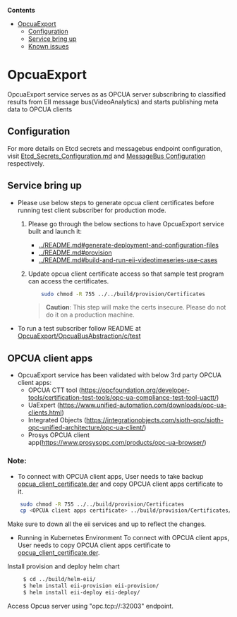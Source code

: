 **Contents**

- [OpcuaExport](#opcuaexport)
  - [Configuration](#configuration)
  - [Service bring up](#service-bring-up)
  - [Known issues](#known-issues)

# OpcuaExport

OpcuaExport service serves as as OPCUA server subscribring to classified results from EII message bus(VideoAnalytics) and starts publishing meta data to OPCUA clients

## Configuration

For more details on Etcd secrets and messagebus endpoint configuration, visit [Etcd_Secrets_Configuration.md](https://github.com/open-edge-insights/eii-core/blob/master/Etcd_Secrets_Configuration.md) and
[MessageBus Configuration](https://github.com/open-edge-insights/eii-core/blob/master/common/libs/ConfigMgr/README.md#interfaces) respectively.

## Service bring up

* Please use below steps to generate opcua client certificates before running test client subscriber for production mode.

    1. Please go through the below sections to have OpcuaExport 
       service built and launch it:
        - [../README.md#generate-deployment-and-configuration-files](https://github.com/open-edge-insights/eii-core/blob/master/README.md#generate-deployment-and-configuration-files)
        - [../README.md#provision](https://github.com/open-edge-insights/eii-core/blob/master/README.md#provision)
        - [../README.md#build-and-run-eii-videotimeseries-use-cases](https://github.com/open-edge-insights/eii-core/blob/master/README.md#build-and-run-eii-videotimeseries-use-cases)

    2. Update opcua client certificate access so that sample test program 
       can access the certificates.

        ```sh
            sudo chmod -R 755 ../../build/provision/Certificates
        ```

        > **Caution**: This step will make the certs insecure. Please do not do it on a production machine.

* To run a test subscriber follow README at [OpcuaExport/OpcuaBusAbstraction/c/test](OpcuaBusAbstraction/c/test)

## OPCUA client apps

* OpcuaExport service has been validated with below 3rd party OPCUA client apps:
  * OPCUA CTT tool (https://opcfoundation.org/developer-tools/certification-test-tools/opc-ua-compliance-test-tool-uactt/)
  * UaExpert (https://www.unified-automation.com/downloads/opc-ua-clients.html)
  * Integrated Objects (https://integrationobjects.com/sioth-opc/sioth-opc-unified-architecture/opc-ua-client/)
  * Prosys OPCUA client app(https://www.prosysopc.com/products/opc-ua-browser/)

### Note:
* To connect with OPCUA client apps, User needs to take backup [opcua_client_certificate.der](../build/provision/Certificates/opcua/opcua_client_certificate.der) and copy OPCUA client apps certificate to it.
```sh
    sudo chmod -R 755 ../../build/provision/Certificates
    cp <OPCUA client apps certificate> ../build/provision/Certificates/opcua/opcua_client_certificate.der
```
Make sure to down all the eii services and up to reflect the changes.

* Running in Kubernetes Environment
To connect with OPCUA client apps, User needs to copy OPCUA client apps certificate to [opcua_client_certificate.der](../build/helm-eii/eii-provision/Certificates/opcua/opcua_client_certificate.der).

Install provision and deploy helm chart
```sh
     $ cd ../build/helm-eii/
     $ helm install eii-provision eii-provision/
     $ helm install eii-deploy eii-deploy/
```
Access Opcua server using "opc.tcp://<Host IP>:32003" endpoint.

